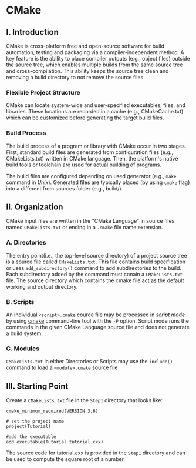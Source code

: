 # CMake

## I. Introduction
CMake is cross-platform free and open-source software for build automation, testing and packaging via a compiler-independent method. A key feature is the ability to place compiler outputs (e.g., object files) outside the source tree, which enables multiple builds from the same source tree and cross-compilation. This ability keeps the source tree clean and removing a build directory to not remove the source files.

### **Flexible Project Structure**
CMake can locate system-wide and user-specified executables, files, and libraries. These locations are recorded in a cache (e.g., CMakeCache.txt) which can be customized before generating the target build files.

### **Build Process**
The build process of a program or library with CMake occur in two stages. First, standard build files are generated from configuration files (e.g., CMakeLists.txt) written in CMake language. Then, the platform's native build tools or toolchain are used for actual building of programs.

The build files are configured depending on used generator (e.g., `make` command in *Unix*). Generated files are typically placed (by using `cmake` flag) into a different from sources folder (e.g., build/).

## II. Organization
CMake input files are written in the "CMake Language" in source files named `CMakeLists.txt` or ending in a `.cmake` file name extension.

### **A. Directories**
The entry point(i.e., the top-level source directory) of a project source tree is a source file called `CMakeLists.txt`. This file contains build specification or uses `add_subdirectory()` command to add subdirectories to the build. Each subdirectory added by the command must conain a `CMakeLists.txt` file. The source directory which contains the cmake file act as the default working and output directory.

### **B. Scripts**
An individual `<script>.cmake` cource file may be processed in *script mode* by using <a href="https://cmake.org/cmake/help/latest/manual/cmake.1.html#manual:cmake(1)">cmake</a> command-line tool with the `-P` option. Script mode runs the commands in the given CMake Language source file and does not generate a build system.

### **C. Modules**
`CMakeLists.txt` in either Directories or Scripts may use the `include()` command to load a `<module>.cmake` source file 

## III. Starting Point
Create a `CMakeLists.txt` file in the `Step1` directory that looks like:
```
cmake_minimum_required(VERSION 3.6)

# set the project name
project(Tutorial)

#add the executable
add_executable(Tutorial tutorial.cxx)
```

The source code for tutorial.cxx is provided in the `Step1` directory and can be used to compute the square root of a number.